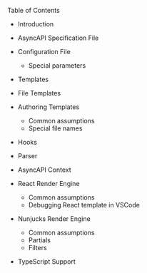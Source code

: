 Table of Contents

- Introduction
- AsyncAPI Specification File
- Configuration File
   - Special parameters
   
- Templates
- File Templates
- Authoring Templates
   - Common assumptions
   - Special file names

- Hooks
- Parser
- AsyncAPI Context
- React Render Engine
   - Common assumptions
   - Debugging React template in VSCode

- Nunjucks Render Engine
   - Common assumptions
   - Partials
   - Filters

- TypeScript Support